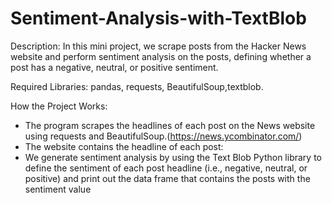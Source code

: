 # Sentiment-Analysis-with-TextBlob
Description: In this mini project, we scrape posts from the Hacker News website and perform sentiment analysis on the posts, defining whether a post has a negative, neutral, or positive sentiment.

Required Libraries: pandas, requests, BeautifulSoup,textblob.

How the Project Works:
* The program scrapes the headlines of each post on the News website using requests and BeautifulSoup.(https://news.ycombinator.com/)
* The website contains the headline of each post:
* We generate sentiment analysis by using the Text Blob Python library to define the sentiment of each post headline (i.e., negative, neutral, or positive) and print out the data frame that contains the posts with the sentiment value 

